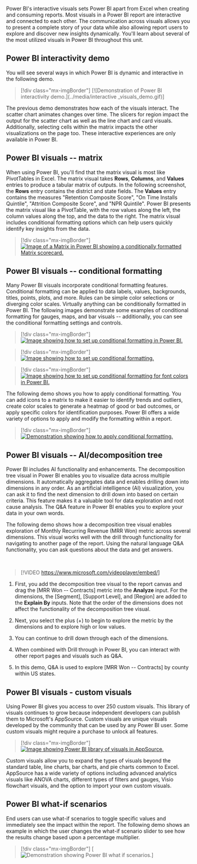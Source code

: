 Power BI's interactive visuals sets Power BI apart from Excel when creating and consuming reports. Most visuals in a Power BI report are interactive and connected to each other. The communication across visuals allows you to present a complete story of your data while also allowing report users to explore and discover new insights dynamically. You'll learn about several of the most utilized visuals in Power BI throughout this unit.

## Power BI interactivity demo

You will see several ways in which Power BI is dynamic and interactive in the following demo.

> [!div class="mx-imgBorder"]
> [![Demonstration of Power BI interactivity demo.](../media/interactive _visuals_demo.gif)]

The previous demo demonstrates how each of the visuals interact. The scatter chart animates changes over time. The slicers for region impact the output for the scatter chart as well as the line chart and card visuals. Additionally, selecting cells within the matrix impacts the other visualizations on the page too. These interactive experiences are only available in Power BI.

## Power BI visuals -- matrix

When using Power BI, you'll find that the matrix visual is most like PivotTables in Excel. The matrix visual takes **Rows**, **Columns**, and **Values** entries to produce a tabular matrix of outputs. In the following screenshot, the **Rows** entry contains the district and state fields. The **Values** entry contains the measures "Retention Composite Score", "On Time Installs Quintile", "Attrition Composite Score", and "NPR Quintile". Power BI presents the matrix visual like a PivotTable, with the row values along the left, the column values along the top, and the data to the right. The matrix visual includes conditional formatting options which can help users quickly identify key insights from the data.

> [!div class="mx-imgBorder"]
> [![Image of a Matrix in Power BI showing a conditionally formatted Matrix scorecard.](../media/matrix-conditional-formatting.png)](../media/matrix-conditional-formatting.png#lightbox)

## Power BI visuals -- conditional formatting

Many Power BI visuals incorporate conditional formatting features. Conditional formatting can be applied to data labels, values, backgrounds, titles, points, plots, and more. Rules can be simple color selections or diverging color scales. Virtually anything can be conditionally formatted in Power BI. The following images demonstrate some examples of conditional formatting for gauges, maps, and bar visuals -- additionally, you can see the conditional formatting settings and controls.

> [!div class="mx-imgBorder"]
> [![Image showing how to set up conditional formatting in Power BI.](../media/conditional-formatting-visuals-map-bar.png)](../media/conditional-formatting-visuals-map-bar.png#lightbox)

> [!div class="mx-imgBorder"]
> [![Image showing how to set up conditional formatting.](../media/conditional-formatting-set-up.png)](../media/conditional-formatting-set-up.png#lightbox)

> [!div class="mx-imgBorder"]
> [![Image showing how to set up conditional formatting for font colors in Power BI.](../media/conditional-formatting-font-color.png)](../media/conditional-formatting-font-color.png#lightbox)

The following demo shows you how to apply conditional formatting. You can add icons to a matrix to make it easier to identify trends and outliers, create color scales to generate a heatmap of good or bad outcomes, or apply specific colors for identification purposes. Power BI offers a wide variety of options to apply and modify the formatting within a report.

> [!div class="mx-imgBorder"]
> [![Demonstration showing how to apply conditional formatting.](../media/animated_conditional_formatting_demo.gif)](../media/animated_conditional_formatting_demo.gif#lightbox)

## Power BI visuals -- AI/decomposition tree

Power BI includes AI functionality and enhancements. The decomposition tree visual in Power BI enables you to visualize data across multiple dimensions. It automatically aggregates data and enables drilling down into dimensions in any order. As an artificial intelligence (AI) visualization, you can ask it to find the next dimension to drill down into based on certain criteria. This feature makes it a valuable tool for data exploration and root cause analysis. The Q&A feature in Power BI enables you to explore your data in your own words.

The following demo shows how a decomposition tree visual enables exploration of Monthly Recurring Revenue (MRR Won) metric across several dimensions. This visual works well with the drill through functionality for navigating to another page of the report. Using the natural language Q&A functionality, you can ask questions about the data and get answers.

&nbsp;
> [!VIDEO https://www.microsoft.com/videoplayer/embed/]

1. First, you add the decomposition tree visual to the report canvas and drag the [MRR Won -- Contracts] metric into the **Analyze** input. For the dimensions, the [Segment], [Support Level], and [Region] are added to the **Explain By** inputs. Note that the order of the dimensions does not affect the functionality of the decomposition tree visual.

1. Next, you select the plus (+) to begin to explore the metric by the dimensions and to explore high or low values.

1. You can continue to drill down through each of the dimensions.

1. When combined with Drill through in Power BI, you can interact with other report pages and visuals such as Q&A.

1. In this demo, Q&A is used to explore [MRR Won -- Contracts] by county within US states.

## Power BI visuals - custom visuals

Using Power BI gives you access to over 250 custom visuals. This library of visuals continues to grow because independent developers can publish them to Microsoft's AppSource. Custom visuals are unique visuals developed by the community that can be used by any Power BI user. Some custom visuals might require a purchase to unlock all features.

> [!div class="mx-imgBorder"]
> [![Image showing Power BI library of visuals in AppSource.](../media/custom-visuals-from-app-source.png)](../media/custom-visuals-from-app-source.png#lightbox)

Custom visuals allow you to expand the types of visuals beyond the standard table, line charts, bar charts, and pie charts common to Excel. AppSource has a wide variety of options including advanced analytics visuals like ANOVA charts, different types of filters and gauges, Visio flowchart visuals, and the option to import your own custom visuals.

## Power BI what-if scenarios

End users can use what-if scenarios to toggle specific values and immediately see the impact within the report. The following demo shows an example in which the user changes the what-if scenario slider to see how the results change based upon a percentage multiplier.

> [!div class="mx-imgBorder"]
> [![Demonstration showing Power BI what if scenarios.](../media/what_if_scenario_demo.gif)]
